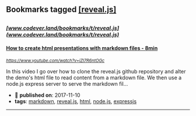 ## Bookmarks tagged [[reveal.js]](https://www.codever.land/search?q=[reveal.js])

_<sup><sup>[www.codever.land/bookmarks/t/reveal.js](www.codever.land/bookmarks/t/reveal.js)</sup></sup>_
---
#### [How to create html presentations with markdown files - 8min](https://www.youtube.com/watch?v=iZl7R6ntOGc)
_<sup>https://www.youtube.com/watch?v=iZl7R6ntOGc</sup>_

In this video I go over how to clone the reveal.js github repository and alter the demo's html file to read content from a markdown file. We then use a node.js express server to serve the markdown fil...
* :calendar: **published on**: 2017-11-10
* **tags**: [markdown](../tagged/markdown.md), [reveal.js](../tagged/reveal.js.md), [html](../tagged/html.md), [node.js](../tagged/node.js.md), [expressjs](../tagged/expressjs.md)
---
